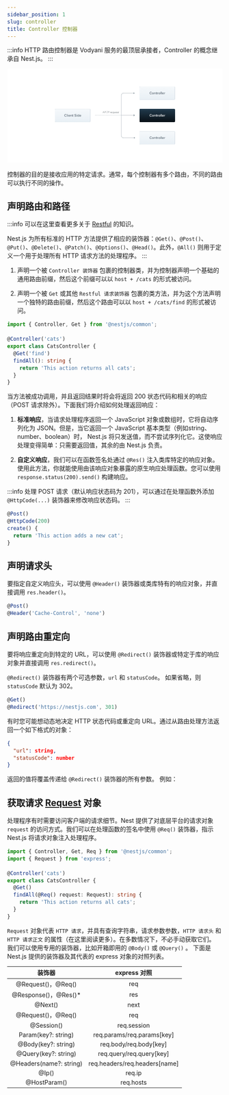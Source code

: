 ```yaml
---
sidebar_position: 1
slug: controller
title: Controller 控制器
---
```


:::info
HTTP 路由控制器是 Vodyani 服务的最顶层承接者，Controller 的概念继承自 Nest.js。
:::

![](../../../static/img/Controllers_1.png)

控制器的目的是接收应用的特定请求。通常，每个控制器有多个路由，不同的路由可以执行不同的操作。

## 声明路由和路径

:::info
可以在这里查看更多关于 [Restful](https://restfulapi.cn/) 的知识。

Nest.js 为所有标准的 HTTP 方法提供了相应的装饰器：`@Get()`、`@Post()`、`@Put()`、`@Delete()`、`@Patch()`、`@Options()`、`@Head()`。此外，`@All()` 则用于定义一个用于处理所有 HTTP 请求方法的处理程序。
:::

1. 声明一个被 `Controller 装饰器` 包裹的控制器类，并为控制器声明一个基础的通用路由前缀，然后这个前缀可以以 `host + /cats` 的形式被访问。

2. 声明一个被 `Get` 或其他 `Restful 请求装饰器` 包裹的类方法，并为这个方法声明一个独特的路由前缀，然后这个路由可以以 `host + /cats/find` 的形式被访问。

```typescript
import { Controller, Get } from '@nestjs/common';

@Controller('cats')
export class CatsController {
  @Get('find')
  findAll(): string {
    return 'This action returns all cats';
  }
}
```

当方法被成功调用，并且返回结果时将会将返回 200 状态代码和相关的响应（POST 请求除外）。下面我们将介绍如何处理返回响应：

1. **标准响应**，当请求处理程序返回一个 JavaScript 对象或数组时，它将自动序列化为 JSON。但是，当它返回一个 JavaScript 基本类型（例如string、number、boolean）时， Nest.js 将只发送值，而不尝试序列化它。这使响应处理变得简单：只需要返回值，其余的由 Nest.js 负责。

2. **自定义响应**，我们可以在函数签名处通过 `@Res()` 注入类库特定的响应对象。使用此方法，你就能使用由该响应对象暴露的原生响应处理函数。您可以使用 `response.status(200).send()` 构建响应。

:::info
处理 POST 请求（默认响应状态码为 201），可以通过在处理函数外添加 `@HttpCode(...)` 装饰器来修改响应状态码。
:::

```typescript
@Post()
@HttpCode(200)
create() {
  return 'This action adds a new cat';
}
```

## 声明请求头

要指定自定义响应头，可以使用 `@Header()` 装饰器或类库特有的响应对象，并直接调用 `res.header()`。

```typescript
@Post()
@Header('Cache-Control', 'none')
```

## 声明路由重定向

要将响应重定向到特定的 URL，可以使用 `@Redirect()` 装饰器或特定于库的响应对象并直接调用 `res.redirect()`。

`@Redirect()` 装饰器有两个可选参数，`url` 和 `statusCode`。 如果省略，则 `statusCode` 默认为 302。

```typescript
@Get()
@Redirect('https://nestjs.com', 301)
```

有时您可能想动态地决定 HTTP 状态代码或重定向 URL。通过从路由处理方法返回一个如下格式的对象：

```json
{
  "url": string,
  "statusCode": number
}
```

返回的值将覆盖传递给 `@Redirect()` 装饰器的所有参数。 例如：

## 获取请求 [Request](http://expressjs.com/en/api.html#req) 对象

处理程序有时需要访问客户端的请求细节。Nest 提供了对底层平台的请求对象 `request` 的访问方式。我们可以在处理函数的签名中使用 `@Req()` 装饰器，指示 Nest.js 将请求对象注入处理程序。

```typescript
import { Controller, Get, Req } from '@nestjs/common';
import { Request } from 'express';

@Controller('cats')
export class CatsController {
  @Get()
  findAll(@Req() request: Request): string {
    return 'This action returns all cats';
  }
}
```

`Request` 对象代表 `HTTP 请求`，并具有查询字符串，请求参数参数，`HTTP 请求头` 和 `HTTP 请求正文` 的属性（在这里阅读更多）。在多数情况下，不必手动获取它们。 我们可以使用专用的装饰器，比如开箱即用的 `@Body()` 或 `@Query()` 。 下面是 Nest.js 提供的装饰器及其代表的 express 对象的对照列表。

|装饰器|express 对照|
|:-:|:-:|
|@Request()，@Req()|req|
|@Response()，@Res()*|res|
|@Next()|next|
|@Request()，@Req()|req|
|@Session()|req.session|
|Param(key?: string)|req.params/req.params[key]|
|@Body(key?: string)|req.body/req.body[key]|
|@Query(key?: string)|req.query/req.query[key]|
|@Headers(name?: string)|req.headers/req.headers[name]|
|@Ip()|req.ip|
|@HostParam()|req.hosts|
